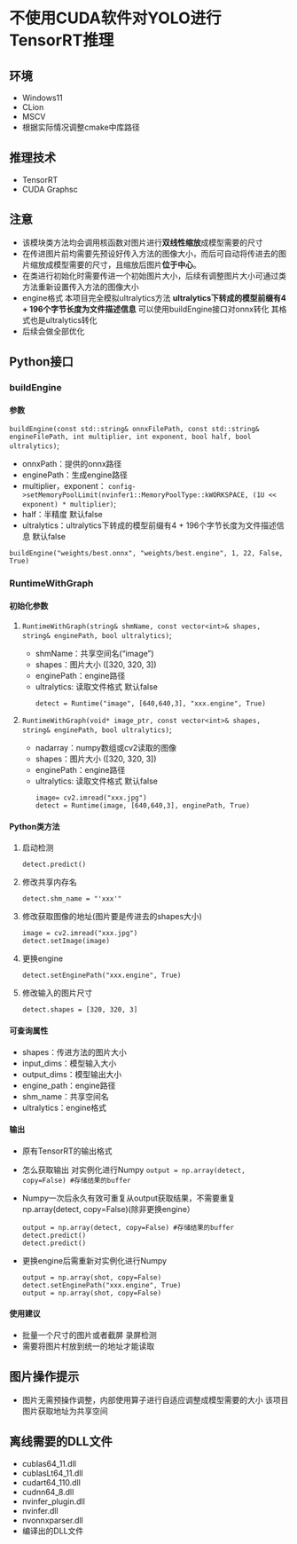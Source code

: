 # 不使用CUDA软件对YOLO进行TensorRT推理

## 环境

* Windows11
* CLion
* MSCV
* 根据实际情况调整cmake中库路径

## 推理技术

* TensorRT
* CUDA Graphsc

## 注意

* 该模块类方法均会调用核函数对图片进行**双线性缩放**成模型需要的尺寸
* 在传进图片前均需要先预设好传入方法的图像大小，而后可自动将传进去的图片缩放成模型需要的尺寸，且缩放后图片**位于中心**。
* 在类进行初始化时需要传进一个初始图片大小，后续有调整图片大小可通过类方法重新设置传入方法的图像大小
* engine格式
  本项目完全模拟ultralytics方法 **ultralytics下转成的模型前缀有4 + 196个字节长度为文件描述信息**
  可以使用buildEngine接口对onnx转化 其格式也是ultralytics转化
* 后续会做全部优化

## Python接口

### buildEngine

#### 参数
``buildEngine(const std::string& onnxFilePath,
                 const std::string& engineFilePath,
                 int multiplier, int exponent,
                 bool half, bool ultralytics)``;

* onnxPath：提供的onnx路径
* enginePath：生成engine路径
* multiplier，exponent：
  ``config->setMemoryPoolLimit(nvinfer1::MemoryPoolType::kWORKSPACE, (1U << exponent) * multiplier)``;
* half：半精度 默认false
* ultralytics：ultralytics下转成的模型前缀有4 + 196个字节长度为文件描述信息 默认false
```
buildEngine("weights/best.onnx", "weights/best.engine", 1, 22, False, True)
```
### RuntimeWithGraph

#### 初始化参数

1. ``RuntimeWithGraph(string& shmName, const vector<int>& shapes, string& enginePath, bool ultralytics)``;

   * shmName：共享空间名(“image”)
   * shapes：图片大小 ([320, 320, 3])
   * enginePath：engine路径
   * ultralytics: 读取文件格式 默认false
     ```
     detect = Runtime("image", [640,640,3], "xxx.engine", True)
     ```
2. ``RuntimeWithGraph(void* image_ptr, const vector<int>& shapes, string& enginePath, bool ultralytics)``;

   * nadarray：numpy数组或cv2读取的图像
   * shapes：图片大小 ([320, 320, 3])
   * enginePath：engine路径
   * ultralytics: 读取文件格式 默认false
     ```
     image= cv2.imread("xxx.jpg") 
     detect = Runtime(image, [640,640,3], enginePath, True)
     ```

#### Python类方法

1. 启动检测
   ```
   detect.predict()
   ```
2. 修改共享内存名
   ```
   detect.shm_name = "'xxx'"
   ```
3. 修改获取图像的地址(图片要是传进去的shapes大小)
   ```
   image = cv2.imread("xxx.jpg")  
   detect.setImage(image)
   ```
4. 更换engine
   ```
   detect.setEnginePath("xxx.engine", True)
   ```
5. 修改输入的图片尺寸
   ```
   detect.shapes = [320, 320, 3]
   ```

#### 可查询属性

* shapes：传进方法的图片大小
* input_dims：模型输入大小
* output_dims：模型输出大小
* engine_path：engine路径
* shm_name：共享空间名
* ultralytics：engine格式

#### 输出

* 原有TensorRT的输出格式
* 怎么获取输出 对实例化进行Numpy ``output = np.array(detect, copy=False) #存储结果的buffer``
* Numpy一次后永久有效可重复从output获取结果，不需要重复np.array(detect, copy=False)(除非更换engine）

  ```
  output = np.array(detect, copy=False) #存储结果的buffer
  detect.predict()
  detect.predict()
  ```
* 更换engine后需重新对实例化进行Numpy

  ```
  output = np.array(shot, copy=False)
  detect.setEnginePath("xxx.engine", True)
  output = np.array(shot, copy=False)
  ```

#### 使用建议

* 批量一个尺寸的图片或者截屏 录屏检测
* 需要将图片村放到统一的地址才能读取

## 图片操作提示

* 图片无需预操作调整，内部使用算子进行自适应调整成模型需要的大小 该项目图片获取地址为共享空间

## 离线需要的DLL文件

* cublas64_11.dll
* cublasLt64_11.dll
* cudart64_110.dll
* cudnn64_8.dll
* nvinfer_plugin.dll
* nvinfer.dll
* nvonnxparser.dll
* 编译出的DLL文件
